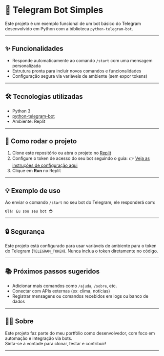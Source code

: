 # 🤖 Telegram Bot Simples

Este projeto é um exemplo funcional de um bot básico do Telegram desenvolvido em Python com a biblioteca `python-telegram-bot`.

---

## ✨ Funcionalidades

- Responde automaticamente ao comando `/start` com uma mensagem personalizada
- Estrutura pronta para incluir novos comandos e funcionalidades
- Configuração segura via variáveis de ambiente (sem expor tokens)

---

## 🛠️ Tecnologias utilizadas

- Python 3
- [python-telegram-bot](https://github.com/python-telegram-bot/python-telegram-bot)
- Ambiente: Replit

---

## 🚀 Como rodar o projeto

1. Clone este repositório ou abra o projeto no [Replit](https://replit.com)
2. Configure o token de acesso do seu bot seguindo o guia:
   👉 [Veja as instruções de configuração aqui](./SETUP.md)
3. Clique em **Run** no Replit

---

## 💡 Exemplo de uso

Ao enviar o comando `/start` no seu bot do Telegram, ele responderá com:

```
Olá! Eu sou seu bot 😎
```

---

## 🔒 Segurança

Este projeto está configurado para usar variáveis de ambiente para o token do Telegram (`TELEGRAM_TOKEN`). Nunca inclua o token diretamente no código.

---

## 📚 Próximos passos sugeridos

- Adicionar mais comandos como `/ajuda`, `/sobre`, etc.
- Conectar com APIs externas (ex: clima, notícias)
- Registrar mensagens ou comandos recebidos em logs ou banco de dados

---

## 🧑‍💼 Sobre

Este projeto faz parte do meu portfólio como desenvolvedor, com foco em automação e integração via bots.  
Sinta-se à vontade para clonar, testar e contribuir!

---
